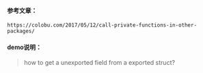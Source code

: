 #### 参考文章：
    https://colobu.com/2017/05/12/call-private-functions-in-other-packages/

#### demo说明：
> how to get a unexported field from a exported struct?
